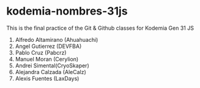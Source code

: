 # kodemia-nombres-31js

This is the final practice of the Git &amp; Github classes for Kodemia Gen 31 JS

1. Alfredo Altamirano (Ahuahuachi)
2. Angel Gutierrez (DEVFBA)
3. Pablo Cruz (Pabcrz)
4. Manuel Moran (Cerylion)
5. Andrei Simental(CryoSkaper)
6. Alejandra Calzada (AleCalz)
7. Alexis Fuentes (LaxDays)
